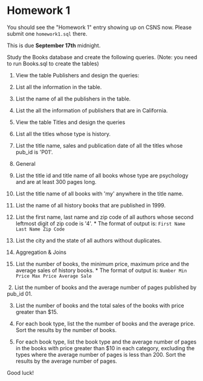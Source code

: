 # Homework 1

You should see the "Homework 1" entry showing up on CSNS now. Please submit one
`homework1.sql` there.

This is due **September 17th** midnight.

Study the Books database and create the following queries. (Note: you need to run Books.sql to create the tables)

1. View the table Publishers and design the queries:
  1. List all the information in the table.
  2. List the name of all the publishers in the table.
  3. List the all the information of publishers that are in California.

2. View the table Titles and design the queries
  1. List all the titles whose type is history.
  2. List the title name, sales and publication date of all the titles whose pub_id is 'P01'.

3. General
  1. List the title id and title name of all books whose type are psychology and are at least 300 pages long.
  2. List the title name of all books with 'my' anywhere in the title name.
  3. List the name of all history books that are published in 1999.
  4. List the first name, last name and zip code of all authors whose second leftmost digit of zip code is '4'.
    * The format of output is: `First Name Last Name Zip Code`
  5. List the city and the state of all authors without duplicates.

4. Aggregation & Joins

  1. List the number of books, the minimum price, maximum price and the average sales of history books.
    * The format of output is: `Number Min Price Max Price Average Sale`

   2. List the number of books and the average number of pages published by pub_id 01.

  3. List the number of books and the total sales of the books with price greater than $15.

  4. For each book type, list the the number of books and the average price. Sort the results by the number of books.

  5. For each book type, list the book type and the average number of pages in the books with price greater than $10 in each category, excluding the types where the average number of pages is less than 200. Sort the results by the average number of pages.


Good luck!
